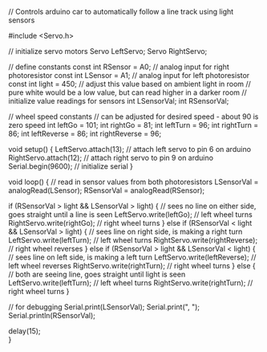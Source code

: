 // Controls arduino car to automatically follow a line track using light sensors

#include <Servo.h> 

// initialize servo motors
Servo LeftServo;
Servo RightServo;

// define constants
const int RSensor = A0;  // analog input for right photoresistor
const int LSensor = A1;  // analog input for left photoresistor
const int light = 450;   // adjust this value based on ambient light in room
                         // pure white would be a low value, but can read higher in a darker room
// initialize value readings for sensors
int LSensorVal;
int RSensorVal;

// wheel speed constants
// can be adjusted for desired speed - about 90 is zero speed
int leftGo = 101;
int rightGo = 81;
int leftTurn = 96;
int rightTurn = 86;
int leftReverse = 86;
int rightReverse = 96;

void setup() 
{ 
  LeftServo.attach(13);  // attach left servo to pin 6 on arduino
  RightServo.attach(12); // attach right servo to pin 9 on arduino
  Serial.begin(9600);   // initialize serial
} 
 
void loop() 
{ 
 // read in sensor values from both photoresistors
 LSensorVal = analogRead(LSensor);
 RSensorVal = analogRead(RSensor);
 
  if (RSensorVal > light && LSensorVal > light) {  // sees no line on either side, goes straight until a line is seen
    LeftServo.write(leftGo);    // left wheel turns
    RightServo.write(rightGo);  // right wheel turns
  } 
  else if (RSensorVal < light && LSensorVal > light) {  // sees line on right side, is making a right turn
    LeftServo.write(leftTurn);      // left wheel turns
    RightServo.write(rightReverse); // right wheel reverses
  } 
  else if (RSensorVal > light && LSensorVal < light) {  // sees line on left side, is making a left turn
    LeftServo.write(leftReverse);  // left wheel reverses
    RightServo.write(rightTurn);   // right wheel turns
  } 
  else {  // both are seeing line, goes straight until light is seen
    LeftServo.write(leftTurn);    // left wheel turns
    RightServo.write(rightTurn);  // right wheel turns
  }
  
  // for debugging
  Serial.print(LSensorVal);
  Serial.print(", ");
  Serial.println(RSensorVal);  
  
  delay(15);                           
}
